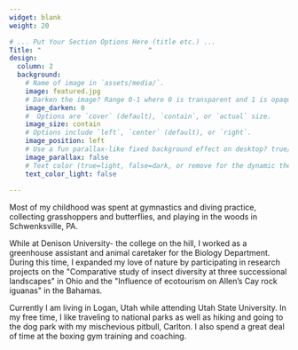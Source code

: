 ```yaml
---
widget: blank
weight: 20

# ... Put Your Section Options Here (title etc.) ...
Title: "                           "
design:
  column: 2
  background:
    # Name of image in `assets/media/`.
    image: featured.jpg
    # Darken the image? Range 0-1 where 0 is transparent and 1 is opaque.
    image_darken: 0
    #  Options are `cover` (default), `contain`, or `actual` size.
    image_size: contain
    # Options include `left`, `center` (default), or `right`.
    image_position: left
    # Use a fun parallax-like fixed background effect on desktop? true/false
    image_parallax: false
    # Text color (true=light, false=dark, or remove for the dynamic theme color).
    text_color_light: false
       
---
```



Most of my childhood was spent at gymnastics and diving practice, collecting grasshoppers and butterflies, and playing in the woods in Schwenksville, PA. 

While at Denison University- the college on the hill, I worked as a greenhouse assistant and animal caretaker for the Biology Department. During this time, I expanded my love of nature by participating in research projects on the "Comparative study of insect diversity at three successional landscapes" in Ohio and the "Influence of ecotourism on Allen’s Cay rock iguanas" in the Bahamas. 

Currently I am living in Logan, Utah while attending Utah State University. In my free time, I like traveling to national parks as well as hiking and going to the dog park with my mischevious pitbull, Carlton. I also spend a great deal of time at the boxing gym training and coaching. 
